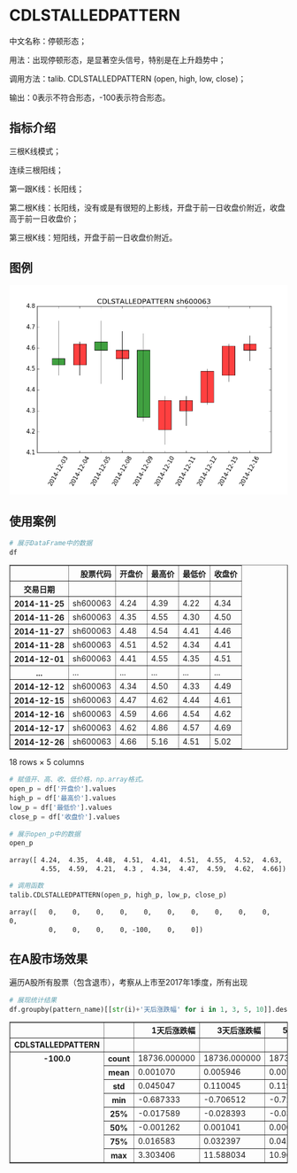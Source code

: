 
# CDLSTALLEDPATTERN
中文名称：停顿形态；

用法：出现停顿形态，是显著空头信号，特别是在上升趋势中；

调用方法：talib. CDLSTALLEDPATTERN (open, high, low, close)；

输出：0表示不符合形态，-100表示符合形态。

## 指标介绍
三根K线模式；

连续三根阳线；

第一跟K线：长阳线；

第二根K线：长阳线，没有或是有很短的上影线，开盘于前一日收盘价附近，收盘高于前一日收盘价；

第三根K线：短阳线，开盘于前一日收盘价附近。

## 图例

![](/assets/CDLSTALLEDPATTERN_sh600063.png)

## 使用案例


```python
# 展示DataFrame中的数据
df
```




<div>
<table border="1" class="dataframe">
  <thead>
    <tr style="text-align: right;">
      <th></th>
      <th>股票代码</th>
      <th>开盘价</th>
      <th>最高价</th>
      <th>最低价</th>
      <th>收盘价</th>
    </tr>
    <tr>
      <th>交易日期</th>
      <th></th>
      <th></th>
      <th></th>
      <th></th>
      <th></th>
    </tr>
  </thead>
  <tbody>
    <tr>
      <th>2014-11-25</th>
      <td>sh600063</td>
      <td>4.24</td>
      <td>4.39</td>
      <td>4.22</td>
      <td>4.34</td>
    </tr>
    <tr>
      <th>2014-11-26</th>
      <td>sh600063</td>
      <td>4.35</td>
      <td>4.55</td>
      <td>4.30</td>
      <td>4.50</td>
    </tr>
    <tr>
      <th>2014-11-27</th>
      <td>sh600063</td>
      <td>4.48</td>
      <td>4.54</td>
      <td>4.41</td>
      <td>4.46</td>
    </tr>
    <tr>
      <th>2014-11-28</th>
      <td>sh600063</td>
      <td>4.51</td>
      <td>4.52</td>
      <td>4.34</td>
      <td>4.41</td>
    </tr>
    <tr>
      <th>2014-12-01</th>
      <td>sh600063</td>
      <td>4.41</td>
      <td>4.55</td>
      <td>4.35</td>
      <td>4.51</td>
    </tr>
    <tr>
      <th>...</th>
      <td>...</td>
      <td>...</td>
      <td>...</td>
      <td>...</td>
      <td>...</td>
    </tr>
    <tr>
      <th>2014-12-12</th>
      <td>sh600063</td>
      <td>4.34</td>
      <td>4.50</td>
      <td>4.33</td>
      <td>4.49</td>
    </tr>
    <tr>
      <th>2014-12-15</th>
      <td>sh600063</td>
      <td>4.47</td>
      <td>4.62</td>
      <td>4.44</td>
      <td>4.61</td>
    </tr>
    <tr>
      <th>2014-12-16</th>
      <td>sh600063</td>
      <td>4.59</td>
      <td>4.66</td>
      <td>4.54</td>
      <td>4.62</td>
    </tr>
    <tr>
      <th>2014-12-17</th>
      <td>sh600063</td>
      <td>4.62</td>
      <td>4.86</td>
      <td>4.57</td>
      <td>4.69</td>
    </tr>
    <tr>
      <th>2014-12-26</th>
      <td>sh600063</td>
      <td>4.66</td>
      <td>5.16</td>
      <td>4.51</td>
      <td>5.02</td>
    </tr>
  </tbody>
</table>
<p>18 rows × 5 columns</p>
</div>




```python
# 赋值开、高、收、低价格，np.array格式。
open_p = df['开盘价'].values
high_p = df['最高价'].values
low_p = df['最低价'].values
close_p = df['收盘价'].values
```


```python
# 展示open_p中的数据
open_p
```




    array([ 4.24,  4.35,  4.48,  4.51,  4.41,  4.51,  4.55,  4.52,  4.63,
            4.55,  4.59,  4.21,  4.3 ,  4.34,  4.47,  4.59,  4.62,  4.66])




```python
# 调用函数
talib.CDLSTALLEDPATTERN(open_p, high_p, low_p, close_p)
```




    array([   0,    0,    0,    0,    0,    0,    0,    0,    0,    0,    0,
              0,    0,    0,    0, -100,    0,    0])



## 在A股市场效果
遍历A股所有股票（包含退市），考察从上市至2017年1季度，所有出现


```python
# 展现统计结果
df.groupby(pattern_name)[[str(i)+'天后涨跌幅' for i in 1, 3, 5, 10]].describe()
```




<div>
<table border="1" class="dataframe">
  <thead>
    <tr style="text-align: right;">
      <th></th>
      <th></th>
      <th>1天后涨跌幅</th>
      <th>3天后涨跌幅</th>
      <th>5天后涨跌幅</th>
      <th>10天后涨跌幅</th>
    </tr>
    <tr>
      <th>CDLSTALLEDPATTERN</th>
      <th></th>
      <th></th>
      <th></th>
      <th></th>
      <th></th>
    </tr>
  </thead>
  <tbody>
    <tr>
      <th rowspan="8" valign="top">-100.0</th>
      <th>count</th>
      <td>18736.000000</td>
      <td>18736.000000</td>
      <td>18736.000000</td>
      <td>18736.000000</td>
    </tr>
    <tr>
      <th>mean</th>
      <td>0.001070</td>
      <td>0.005946</td>
      <td>0.007217</td>
      <td>0.014805</td>
    </tr>
    <tr>
      <th>std</th>
      <td>0.045047</td>
      <td>0.110045</td>
      <td>0.119647</td>
      <td>0.148926</td>
    </tr>
    <tr>
      <th>min</th>
      <td>-0.687333</td>
      <td>-0.706512</td>
      <td>-0.727476</td>
      <td>-0.777877</td>
    </tr>
    <tr>
      <th>25%</th>
      <td>-0.017589</td>
      <td>-0.028393</td>
      <td>-0.037888</td>
      <td>-0.051761</td>
    </tr>
    <tr>
      <th>50%</th>
      <td>-0.001262</td>
      <td>0.001041</td>
      <td>0.000580</td>
      <td>0.004501</td>
    </tr>
    <tr>
      <th>75%</th>
      <td>0.016583</td>
      <td>0.032397</td>
      <td>0.041073</td>
      <td>0.066375</td>
    </tr>
    <tr>
      <th>max</th>
      <td>3.303406</td>
      <td>11.588034</td>
      <td>10.965817</td>
      <td>9.589751</td>
    </tr>
  </tbody>
</table>
</div>




```python

```
